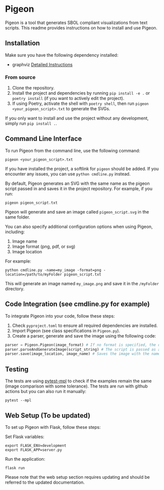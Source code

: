 # Pigeon

Pigeon is a tool that generates SBOL compliant visualizations from text scripts. This readme provides instructions on how to install and use Pigeon.

## Installation

Make sure you have the following dependency installed:

- graphviz [Detailed Instructions](https://pygraphviz.github.io/documentation/stable/install.html)

### From source

1. Clone the repository.
2. Install the project and dependencies by running `pip install -e .` or `poetry install` (if you want to actively edit the project).
3. If using Poetry, activate the shell with `poetry shell`, then run `pigeon <your_pigeon_script>.txt` to generate the SVGs.

If you only want to install and use the project without any development, simply run `pip install .`.

## Command Line Interface

To run Pigeon from the command line, use the following command:

```
pigeon <your_pigeon_script>.txt
```

If you have installed the project, a softlink for `pigeon` should be added. If you encounter any issues, you can use `python cmdline.py` instead.

By default, Pigeon generates an SVG with the same name as the pigeon script passed in and saves it in the project repository. For example, if you run:

```
pigeon pigeon_script.txt
```

Pigeon will generate and save an image called `pigeon_script.svg` in the same folder.

You can also specify additional configuration options when using Pigeon, including:

1. Image name
2. Image format (png, pdf, or svg)
3. Image location

For example:

```
python cmdline.py -name=my_image -format=png -location=/path/to/myFolder pigeon_script.txt
```

This will generate an image named `my_image.png` and save it in the `/myFolder` directory.

## Code Integration (see cmdline.py for example)

To integrate Pigeon into your code, follow these steps:

1. Check `pyproject.toml` to ensure all required dependencies are installed.
2. Import Pigeon (see class specifications in `Pigeon.py`).
3. Create a parser, generate and save the image using the following code:

```python
parser = Pigeon.Pigeon(image_format) # If no format is specified, the default is SVG.
parser.parseAndGenerateImage(script_string) # The script is passed as a string to the parsing function.
parser.save(image_location, image_name) # Saves the image with the name 'image_name' in the folder specified by 'image_location'.
```

## Testing

The tests are using [pytest-mpl](https://github.com/matplotlib/pytest-mpl) to check if the examples remain the same (image comparison with some tolerance).
The tests are run with github actions but you can also run it manually:

```shell
pytest --mpl
```

## Web Setup (To be updated)

To set up Pigeon with Flask, follow these steps:

Set Flask variables:
```
export FLASK_ENV=development
export FLASK_APP=server.py
```

Run the application:
```
flask run
```

Please note that the web setup section requires updating and should be referred to the updated documentation.
